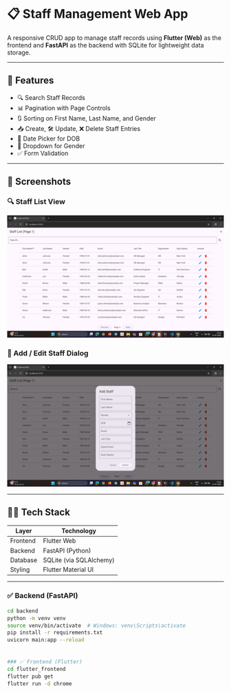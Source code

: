 # 📋 Staff Management Web App

A responsive CRUD app to manage staff records using **Flutter (Web)** as the frontend and **FastAPI** as the backend with SQLite for lightweight data storage.

---

## 🚀 Features

- 🔍 Search Staff Records
- 📊 Pagination with Page Controls
- 🔃 Sorting on First Name, Last Name, and Gender
- 📥 Create, 🛠️ Update, ❌ Delete Staff Entries
- 📅 Date Picker for DOB
- 🔽 Dropdown for Gender
- ✅ Form Validation

---

## 📸 Screenshots

### 🔍 Staff List View
![Staff List](screenshots/staff_list.png)

### 📝 Add / Edit Staff Dialog
![Staff Form](screenshots/staff_create.png)

---

## 🧑‍💻 Tech Stack

| Layer     | Technology       |
|-----------|------------------|
| Frontend  | Flutter Web      |
| Backend   | FastAPI (Python) |
| Database  | SQLite (via SQLAlchemy) |
| Styling   | Flutter Material UI |

---

### ✅ Backend (FastAPI)

```bash
cd backend
python -m venv venv
source venv/bin/activate  # Windows: venv\Scripts\activate
pip install -r requirements.txt
uvicorn main:app --reload


### ✅ Frontend (Flutter)
cd flutter_frontend
flutter pub get
flutter run -d chrome
